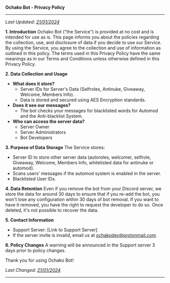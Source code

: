 **Ochako Bot - Privacy Policy**

---



*Last Updated: [21/01/2024](https://discord.gg/ochako)*

**1. Introduction**
Ochako Bot ("the Service") is provided at no cost and is intended for use as is. This page informs you about the policies regarding the collection, use, and disclosure of data if you decide to use our Service. By using the Service, you agree to the collection and use of information as outlined in this policy. The terms used in this Privacy Policy have the same meanings as in our Terms and Conditions unless otherwise defined in this Privacy Policy.

**2. Data Collection and Usage**
- **What does it store?**
  - Server IDs for Server's Data (Selfroles, Antinuke, Giveaway, Welcome, Members Info).
  - Data is stored and secured using AES Encryption standards.
- **Does it see our messages?**
  - The bot checks your messages for blacklisted words for Automod and the Anti-blacklist System.
- **Who can access the server data?**
  - Server Owner
  - Server Administrators
  - Bot Developers

**3. Purpose of Data Storage**
The Service stores:
- Server ID to store other server data (autoroles, welcomer, selfrole, Giveaway, Welcome, Members Info, whitelisted data for antinuke or automod).
- Scans users' messages if the automod system is enabled in the server.
- Blacklisted User IDs.

**4. Data Retention**
Even if you remove the bot from your Discord server, we store the data for around 30 days to ensure that if you re-add the bot, you won't lose any configuration within 30 days of bot removal. If you want to have it removed, you have the right to request the developer to do so. Once deleted, it's not possible to recover the data.

**5. Contact Information**
- Support Server: [Link to Support Server]
- If the server invite is invalid, email us at ochakodev@protonmail.com.

**6. Policy Changes**
A warning will be announced in the Support server 3 days prior to policy changes.

Thank you for using Ochako Bot!

*Last Changed: [21/01/2024](https://discord.gg/ochako)*

---
